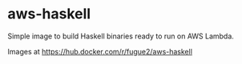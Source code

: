 # aws-haskell

Simple image to build Haskell binaries ready to run on AWS Lambda.

Images at https://hub.docker.com/r/fugue2/aws-haskell
